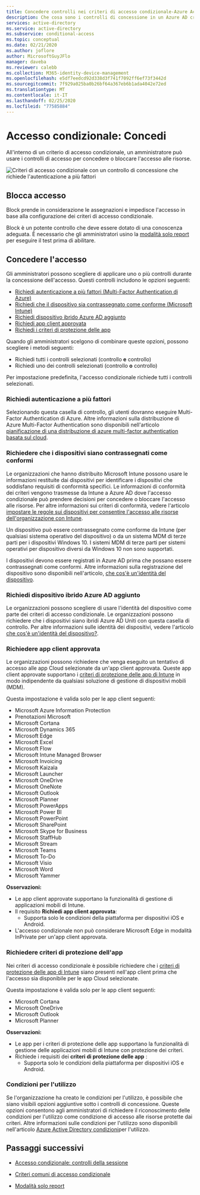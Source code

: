 ```yaml
---
title: Concedere controlli nei criteri di accesso condizionale-Azure Active Directory
description: Che cosa sono i controlli di concessione in un Azure AD criteri di accesso condizionale
services: active-directory
ms.service: active-directory
ms.subservice: conditional-access
ms.topic: conceptual
ms.date: 02/21/2020
ms.author: joflore
author: MicrosoftGuyJFlo
manager: daveba
ms.reviewer: calebb
ms.collection: M365-identity-device-management
ms.openlocfilehash: e5df7eedcd92d338d3f741f7092ff6ef73f3442d
ms.sourcegitcommit: 7f929a025ba0b26bf64a367eb6b1ada4042e72ed
ms.translationtype: MT
ms.contentlocale: it-IT
ms.lasthandoff: 02/25/2020
ms.locfileid: "77585884"
---
```

# <a name="conditional-access-grant"></a>Accesso condizionale: Concedi

All'interno di un criterio di accesso condizionale, un amministratore può usare i controlli di accesso per concedere o bloccare l'accesso alle risorse.

![Criteri di accesso condizionale con un controllo di concessione che richiede l'autenticazione a più fattori](./media/concept-conditional-access-grant/conditional-access-grant.png)

## <a name="block-access"></a>Blocca accesso

Block prende in considerazione le assegnazioni e impedisce l'accesso in base alla configurazione dei criteri di accesso condizionale.

Block è un potente controllo che deve essere dotato di una conoscenza adeguata. È necessario che gli amministratori usino la [modalità solo report](concept-conditional-access-report-only.md) per eseguire il test prima di abilitare.

## <a name="grant-access"></a>Concedere l'accesso

Gli amministratori possono scegliere di applicare uno o più controlli durante la concessione dell'accesso. Questi controlli includono le opzioni seguenti: 

- [Richiedi autenticazione a più fattori (Multi-Factor Authentication di Azure)](../authentication/concept-mfa-howitworks.md)
- [Richiedi che il dispositivo sia contrassegnato come conforme (Microsoft Intune)](https://docs.microsoft.com/intune/protect/device-compliance-get-started)
- [Richiedi dispositivo ibrido Azure AD aggiunto](../devices/concept-azure-ad-join-hybrid.md)
- [Richiedi app client approvata](app-based-conditional-access.md)
- [Richiedi i criteri di protezione delle app](app-protection-based-conditional-access.md)

Quando gli amministratori scelgono di combinare queste opzioni, possono scegliere i metodi seguenti:

- Richiedi tutti i controlli selezionati (controllo **e** controllo)
- Richiedi uno dei controlli selezionati (controllo **o** controllo)

Per impostazione predefinita, l'accesso condizionale richiede tutti i controlli selezionati.

### <a name="require-multi-factor-authentication"></a>Richiedi autenticazione a più fattori

Selezionando questa casella di controllo, gli utenti dovranno eseguire Multi-Factor Authentication di Azure. Altre informazioni sulla distribuzione di Azure Multi-Factor Authentication sono disponibili nell'articolo [pianificazione di una distribuzione di azure multi-factor authentication basata sul cloud](../authentication/howto-mfa-getstarted.md).

### <a name="require-device-to-be-marked-as-compliant"></a>Richiedere che i dispositivi siano contrassegnati come conformi

Le organizzazioni che hanno distribuito Microsoft Intune possono usare le informazioni restituite dai dispositivi per identificare i dispositivi che soddisfano requisiti di conformità specifici. Le informazioni di conformità dei criteri vengono trasmesse da Intune a Azure AD dove l'accesso condizionale può prendere decisioni per concedere o bloccare l'accesso alle risorse. Per altre informazioni sui criteri di conformità, vedere l'articolo [impostare le regole sui dispositivi per consentire l'accesso alle risorse dell'organizzazione con Intune](https://docs.microsoft.com/intune/protect/device-compliance-get-started).

Un dispositivo può essere contrassegnato come conforme da Intune (per qualsiasi sistema operativo del dispositivo) o da un sistema MDM di terze parti per i dispositivi Windows 10. I sistemi MDM di terze parti per sistemi operativi per dispositivo diversi da Windows 10 non sono supportati.

I dispositivi devono essere registrati in Azure AD prima che possano essere contrassegnati come conformi. Altre informazioni sulla registrazione del dispositivo sono disponibili nell'articolo, [che cos'è un'identità del dispositivo](../devices/overview.md).

### <a name="require-hybrid-azure-ad-joined-device"></a>Richiedi dispositivo ibrido Azure AD aggiunto

Le organizzazioni possono scegliere di usare l'identità del dispositivo come parte dei criteri di accesso condizionale. Le organizzazioni possono richiedere che i dispositivi siano ibridi Azure AD Uniti con questa casella di controllo. Per altre informazioni sulle identità dei dispositivi, vedere l'articolo [che cos'è un'identità del dispositivo?](../devices/overview.md).

### <a name="require-approved-client-app"></a>Richiedere app client approvata

Le organizzazioni possono richiedere che venga eseguito un tentativo di accesso alle app Cloud selezionate da un'app client approvata. Queste app client approvate supportano i [criteri di protezione delle app di Intune](/intune/app-protection-policy) in modo indipendente da qualsiasi soluzione di gestione di dispositivi mobili (MDM).

Questa impostazione è valida solo per le app client seguenti:

- Microsoft Azure Information Protection
- Prenotazioni Microsoft
- Microsoft Cortana
- Microsoft Dynamics 365
- Microsoft Edge
- Microsoft Excel
- Microsoft Flow
- Microsoft Intune Managed Browser
- Microsoft Invoicing
- Microsoft Kaizala
- Microsoft Launcher
- Microsoft OneDrive
- Microsoft OneNote
- Microsoft Outlook
- Microsoft Planner
- Microsoft PowerApps
- Microsoft Power BI
- Microsoft PowerPoint
- Microsoft SharePoint
- Microsoft Skype for Business
- Microsoft StaffHub
- Microsoft Stream
- Microsoft Teams
- Microsoft To-Do
- Microsoft Visio
- Microsoft Word
- Microsoft Yammer

**Osservazioni:**

- Le app client approvate supportano la funzionalità di gestione di applicazioni mobili di Intune.
- Il requisito **Richiedi app client approvata**:
   - Supporta solo le condizioni della piattaforma per dispositivi iOS e Android.
- L'accesso condizionale non può considerare Microsoft Edge in modalità InPrivate per un'app client approvata.

### <a name="require-app-protection-policy"></a>Richiedere criteri di protezione dell'app

Nei criteri di accesso condizionale è possibile richiedere che i [criteri di protezione delle app di Intune](/intune/app-protection-policy) siano presenti nell'app client prima che l'accesso sia disponibile per le app Cloud selezionate. 

Questa impostazione è valida solo per le app client seguenti:

- Microsoft Cortana
- Microsoft OneDrive
- Microsoft Outlook
- Microsoft Planner

**Osservazioni:**

- Le app per i criteri di protezione delle app supportano la funzionalità di gestione delle applicazioni mobili di Intune con protezione dei criteri.
- Richiede i requisiti dei **criteri di protezione delle app** :
    - Supporta solo le condizioni della piattaforma per dispositivi iOS e Android.

### <a name="terms-of-use"></a>Condizioni per l'utilizzo

Se l'organizzazione ha creato le condizioni per l'utilizzo, è possibile che siano visibili opzioni aggiuntive sotto i controlli di concessione. Queste opzioni consentono agli amministratori di richiedere il riconoscimento delle condizioni per l'utilizzo come condizione di accesso alle risorse protette dai criteri. Altre informazioni sulle condizioni per l'utilizzo sono disponibili nell'articolo [Azure Active Directory condizioni](terms-of-use.md)per l'utilizzo.

## <a name="next-steps"></a>Passaggi successivi

- [Accesso condizionale: controlli della sessione](concept-conditional-access-session.md)

- [Criteri comuni di accesso condizionale](concept-conditional-access-policy-common.md)

- [Modalità solo report](concept-conditional-access-report-only.md)
